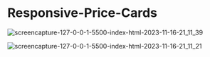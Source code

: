 # Responsive-Price-Cards

![screencapture-127-0-0-1-5500-index-html-2023-11-16-21_11_39](https://github.com/Swarnangka01/Responsive-Price-Cards/assets/127179707/5c7fea35-2145-4582-b825-94bb02fc44e4)

![screencapture-127-0-0-1-5500-index-html-2023-11-16-21_11_21](https://github.com/Swarnangka01/Responsive-Price-Cards/assets/127179707/ea19ca65-a8db-45b9-a4f9-5d737280a0c5)
